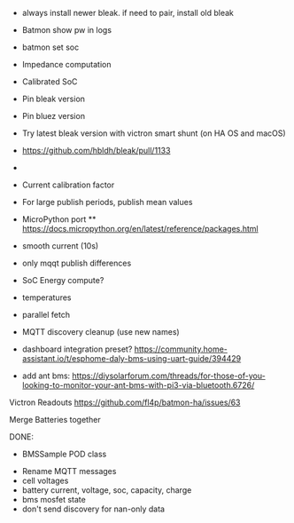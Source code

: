 * always install newer bleak. if need to pair, install old bleak
* Batmon show pw in logs
* batmon set soc
* Impedance computation
* Calibrated SoC
* Pin bleak version
* Pin bluez version
* Try latest bleak version with victron smart shunt (on HA OS and macOS)
* https://github.com/hbldh/bleak/pull/1133
* 
* Current calibration factor
* For large publish periods, publish mean values
* MicroPython port
** https://docs.micropython.org/en/latest/reference/packages.html 

* smooth current (10s)
* only mqqt publish differences
* SoC Energy compute?
* temperatures
* parallel fetch

* MQTT discovery cleanup (use new names)
* dashboard integration preset? https://community.home-assistant.io/t/esphome-daly-bms-using-uart-guide/394429
* add ant bms: https://diysolarforum.com/threads/for-those-of-you-looking-to-monitor-your-ant-bms-with-pi3-via-bluetooth.6726/

Victron Readouts https://github.com/fl4p/batmon-ha/issues/63

Merge Batteries together

DONE:
* BMSSample POD class

- Rename MQTT messages
- cell voltages
- battery current, voltage, soc, capacity, charge
- bms mosfet state
- don't send discovery for nan-only data